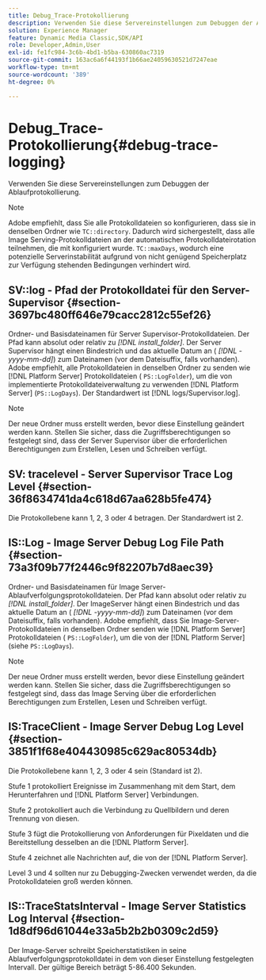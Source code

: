 ```yaml
---
title: Debug_Trace-Protokollierung
description: Verwenden Sie diese Servereinstellungen zum Debuggen der Ablaufprotokollierung.
solution: Experience Manager
feature: Dynamic Media Classic,SDK/API
role: Developer,Admin,User
exl-id: fe1fc984-3c6b-4bd1-b5ba-630860ac7319
source-git-commit: 163ac6a6f44193f1b66ae24059630521d7247eae
workflow-type: tm+mt
source-wordcount: '389'
ht-degree: 0%

---
```


# Debug_Trace-Protokollierung{#debug-trace-logging}

Verwenden Sie diese Servereinstellungen zum Debuggen der Ablaufprotokollierung.

>[!NOTE]
>
>Adobe empfiehlt, dass Sie alle Protokolldateien so konfigurieren, dass sie in denselben Ordner wie `TC::directory`. Dadurch wird sichergestellt, dass alle Image Serving-Protokolldateien an der automatischen Protokolldateirotation teilnehmen, die mit konfiguriert wurde. `TC::maxDays`, wodurch eine potenzielle Serverinstabilität aufgrund von nicht genügend Speicherplatz zur Verfügung stehenden Bedingungen verhindert wird.

## SV::log - Pfad der Protokolldatei für den Server-Supervisor {#section-3697bc480ff646e79cacc2812c55ef26}

Ordner- und Basisdateinamen für Server Supervisor-Protokolldateien. Der Pfad kann absolut oder relativ zu *[!DNL install_folder]*. Der Server Supervisor hängt einen Bindestrich und das aktuelle Datum an ( *[!DNL -yyyy-mm-dd]*) zum Dateinamen (vor dem Dateisuffix, falls vorhanden). Adobe empfiehlt, alle Protokolldateien in denselben Ordner zu senden wie [!DNL Platform Server] Protokolldateien ( `PS::LogFolder`), um die von implementierte Protokolldateiverwaltung zu verwenden [!DNL Platform Server] (`PS::LogDays`). Der Standardwert ist [!DNL logs/Supervisor.log].

>[!NOTE]
>
>Der neue Ordner muss erstellt werden, bevor diese Einstellung geändert werden kann. Stellen Sie sicher, dass die Zugriffsberechtigungen so festgelegt sind, dass der Server Supervisor über die erforderlichen Berechtigungen zum Erstellen, Lesen und Schreiben verfügt.

## SV: tracelevel - Server Supervisor Trace Log Level {#section-36f8634741da4c618d67aa628b5fe474}

Die Protokollebene kann 1, 2, 3 oder 4 betragen. Der Standardwert ist 2.

## IS::Log - Image Server Debug Log File Path {#section-73a3f09b77f2446c9f82207b7d8aec39}

Ordner- und Basisdateinamen für Image Server-Ablaufverfolgungsprotokolldateien. Der Pfad kann absolut oder relativ zu *[!DNL install_folder]*. Der ImageServer hängt einen Bindestrich und das aktuelle Datum an ( *[!DNL -yyyy-mm-dd]*) zum Dateinamen (vor dem Dateisuffix, falls vorhanden). Adobe empfiehlt, dass Sie Image-Server-Protokolldateien in denselben Ordner senden wie [!DNL Platform Server] Protokolldateien ( `PS::LogFolder`), um die von der [!DNL Platform Server] (siehe `PS::LogDays`).

>[!NOTE]
>
>Der neue Ordner muss erstellt werden, bevor diese Einstellung geändert werden kann. Stellen Sie sicher, dass die Zugriffsberechtigungen so festgelegt sind, dass das Image Serving über die erforderlichen Berechtigungen zum Erstellen, Lesen und Schreiben verfügt.

## IS:TraceClient - Image Server Debug Log Level {#section-3851f1f68e404430985c629ac80534db}

Die Protokollebene kann 1, 2, 3 oder 4 sein (Standard ist 2).

Stufe 1 protokolliert Ereignisse im Zusammenhang mit dem Start, dem Herunterfahren und [!DNL Platform Server] Verbindungen.

Stufe 2 protokolliert auch die Verbindung zu Quellbildern und deren Trennung von diesen.

Stufe 3 fügt die Protokollierung von Anforderungen für Pixeldaten und die Bereitstellung desselben an die [!DNL Platform Server].

Stufe 4 zeichnet alle Nachrichten auf, die von der [!DNL Platform Server].

Level 3 und 4 sollten nur zu Debugging-Zwecken verwendet werden, da die Protokolldateien groß werden können.

## IS::TraceStatsInterval - Image Server Statistics Log Interval {#section-1d8df96d61044e33a5b2b2b0309c2d59}

Der Image-Server schreibt Speicherstatistiken in seine Ablaufverfolgungsprotokolldatei in dem von dieser Einstellung festgelegten Intervall. Der gültige Bereich beträgt 5-86.400 Sekunden.
